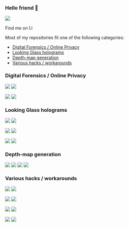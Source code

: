 ### Hello friend 👋

![](https://github-readme-stats.vercel.app/api?username=jankais3r&show_icons=true)

Find me on [<img alt="LinkedIn" height="15" src="https://cdn.jsdelivr.net/npm/simple-icons@v3/icons/twitter.svg" />](https://twitter.com/jankais3r)

Most of my repositories fit one of the following categories:
- [Digital Forensics / Online Privacy](#digital-forensics--online-privacy)
- [Looking Glass holograms](#looking-glass-holograms)
- [Depth-map generation](#depth-map-generation)
- [Various hacks / workarounds](#various-hacks--workarounds)


### Digital Forensics / Online Privacy

[![](https://github-readme-stats.vercel.app/api/pin/?username=jankais3r&repo=private-keyboard-layouts)](https://github.com/jankais3r/private-keyboard-layouts)
[![](https://github-readme-stats.vercel.app/api/pin/?username=jankais3r&repo=DNoiSe)](https://github.com/jankais3r/DNoiSe)

[![](https://github-readme-stats.vercel.app/api/pin/?username=jankais3r&repo=Forensic-Version-Checker)](https://github.com/jankais3r/Forensic-Version-Checker)
[![](https://github-readme-stats.vercel.app/api/pin/?username=jankais3r&repo=Insert-tracking-image)](https://github.com/jankais3r/Insert-tracking-image)

### Looking Glass holograms

[![](https://github-readme-stats.vercel.app/api/pin/?username=jankais3r&repo=driverless-HoloPlay.js)](https://github.com/jankais3r/driverless-HoloPlay.js)
[![](https://github-readme-stats.vercel.app/api/pin/?username=jankais3r&repo=iOS-LookingGlass)](https://github.com/jankais3r/iOS-LookingGlass)

[![](https://github-readme-stats.vercel.app/api/pin/?username=jankais3r&repo=HoloPortrait)](https://github.com/jankais3r/HoloPortrait)
[![](https://github-readme-stats.vercel.app/api/pin/?username=jankais3r&repo=HoloScan)](https://github.com/jankais3r/HoloScan)

[![](https://github-readme-stats.vercel.app/api/pin/?username=jankais3r&repo=HoloMinecraft)](https://github.com/jankais3r/HoloMinecraft)
[![](https://github-readme-stats.vercel.app/api/pin/?username=jankais3r&repo=HoloSkype)](https://github.com/jankais3r/HoloSkype)

### Depth-map generation

[![](https://github-readme-stats.vercel.app/api/pin/?username=jankais3r&repo=RGB-Depthify)](https://github.com/jankais3r/RGB-Depthify)
[![](https://github-readme-stats.vercel.app/api/pin/?username=jankais3r&repo=Seene-Depthify)](https://github.com/jankais3r/Seene-Depthify)
[![](https://github-readme-stats.vercel.app/api/pin/?username=jankais3r&repo=Minecraft-Depth-Extractor)](https://github.com/jankais3r/Minecraft-Depth-Extractor)
[![](https://github-readme-stats.vercel.app/api/pin/?username=jankais3r&repo=Pythonista-Extract-Depthmap)](https://github.com/jankais3r/Pythonista-Extract-Depthmap)

### Various hacks / workarounds

[![](https://github-readme-stats.vercel.app/api/pin/?username=jankais3r&repo=Podcast-Video-Exporter)](https://github.com/jankais3r/Podcast-Video-Exporter)
[![](https://github-readme-stats.vercel.app/api/pin/?username=jankais3r&repo=Recolor)](https://github.com/jankais3r/Recolor)

[![](https://github-readme-stats.vercel.app/api/pin/?username=jankais3r&repo=Unistellar-eVscope-research)](https://github.com/jankais3r/Unistellar-eVscope-research)
[![](https://github-readme-stats.vercel.app/api/pin/?username=jankais3r&repo=VitalSource-Grabber)](https://github.com/jankais3r/VitalSource-Grabber)

[![](https://github-readme-stats.vercel.app/api/pin/?username=jankais3r&repo=PDF-Text-Extract)](https://github.com/jankais3r/PDF-Text-Extract)
[![](https://github-readme-stats.vercel.app/api/pin/?username=jankais3r&repo=Synology-channel-limiter)](https://github.com/jankais3r/Synology-channel-limiter)

[![](https://github-readme-stats.vercel.app/api/pin/?username=jankais3r&repo=RDPcopy)](https://github.com/jankais3r/RDPcopy)
[![](https://github-readme-stats.vercel.app/api/pin/?username=jankais3r&repo=SQL-stringEXEC)](https://github.com/jankais3r/SQL-stringEXEC)
